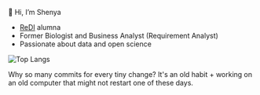 👋 Hi, I’m Shenya

- [ReDI](https://github.com/ReDI-School) alumna
- Former Biologist and Business Analyst (Requirement Analyst)
- Passionate about data and open science

  

![Top Langs](https://github-readme-stats.vercel.app/api/top-langs/?username=Zzzhenya&hide_progress=true&theme=chartreuse-dark)



Why so many commits for every tiny change? It's an old habit + working on an old computer that might not restart one of these days. 
